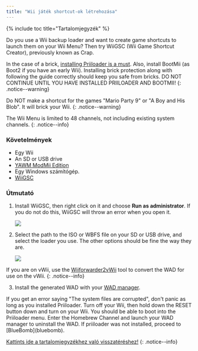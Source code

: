 ```yaml
---
title: "Wii játék shortcut-ok létrehozása"
---
```


{% include toc title="Tartalomjegyzék" %}

Do you use a Wii backup loader and want to create game shortcuts to launch them on your Wii Menu? Then try WiiGSC (Wii Game Shortcut Creator), previously known as Crap.

In the case of a brick, [installing Priiloader is a must](/priiloader). Also, install BootMii (as Boot2 if you have an early Wii). Installing brick protection along with following the guide correctly should keep you safe from bricks. DO NOT CONTINUE UNTIL YOU HAVE INSTALLED PRIILOADER AND BOOTMII!
{: .notice--warning}

Do NOT make a shortcut for the games "Mario Party 9" or "A Boy and His Blob". It will brick your Wii.
{: .notice--warning}

The Wii Menu is limited to 48 channels, not including existing system channels.
{: .notice--info}

### Követelmények

* Egy Wii
* An SD or USB drive
* [YAWM ModMii Edition](yawmme)
* Egy Windows számítógép.
* [WiiGSC](https://wiidatabase.de/downloads/pc-tools/wiigsc-ehemals-crap/)

### Útmutató

1. Install WiiGSC, then right click on it and choose **Run as administrator**. If you do not do this, WiiGSC will throw an error when you open it.

    ![](/images/desktop-apps/wiigsc/wiigsc-home.png)

2. Select the path to the ISO or WBFS file on your SD or USB drive, and select the loader you use. The other options should be fine the way they are.

    ![](/images/desktop-apps/wiigsc/wiigsc-selection.png)

If you are on vWii, use the [Wiiforwarder2vWii](https://gbatemp.net/download/wiiforwarder2vwii-wii-forwarder-to-vwii-wii-u-forwarder-converter-beta-version.37254/) tool to convert the WAD for use on the vWii.
{: .notice--info}

3. Install the generated WAD with your [WAD manager](yawmme).

<div class="notice--info">
If you get an error saying "The system files are corrupted", don't panic as long as you installed Priiloader. Turn off your Wii, then hold down the RESET button down and turn on your Wii. You should be able to boot into the Priiloader menu. Enter the Homebrew Channel and launch your WAD manager to uninstall the WAD. If priiloader was not installed, proceed to [BlueBomb](bluebomb).
</div>

[Kattints ide a tartalomjegyzékhez való visszatéréshez!](site-navigation)
{: .notice--info}
